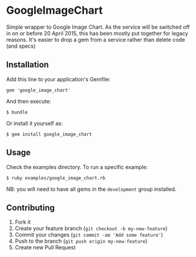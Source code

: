# GoogleImageChart

Simple wrapper to Google Image Chart. As the service will be switched
off in on or before 20 April 2015, this has been mostly put together for
legacy reasons. It's easier to drop a gem from a service rather than
delete code (and specs)

## Installation

Add this line to your application's Gemfile:

    gem 'google_image_chart'

And then execute:

    $ bundle

Or install it yourself as:

    $ gem install google_image_chart

## Usage

Check the examples directory. To run a specific example:

    $ ruby examples/google_image_chart.rb

NB: you will need to have all gems in the `development` group installed.

## Contributing

1. Fork it
2. Create your feature branch (`git checkout -b my-new-feature`)
3. Commit your changes (`git commit -am 'Add some feature'`)
4. Push to the branch (`git push origin my-new-feature`)
5. Create new Pull Request
